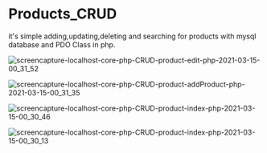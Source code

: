 # Products_CRUD
it's simple adding,updating,deleting and searching for products with mysql database and PDO Class in php.


![screencapture-localhost-core-php-CRUD-product-edit-php-2021-03-15-00_31_52](https://user-images.githubusercontent.com/65354936/111362825-46cd6300-86b5-11eb-9335-09e99bd4bca1.png)



![screencapture-localhost-core-php-CRUD-product-addProduct-php-2021-03-15-00_31_35](https://user-images.githubusercontent.com/65354936/111362853-5187f800-86b5-11eb-9bd9-faf829236c0c.png)




![screencapture-localhost-core-php-CRUD-product-index-php-2021-03-15-00_30_46](https://user-images.githubusercontent.com/65354936/111362866-55b41580-86b5-11eb-98f4-79f3e6a0e378.png)





![screencapture-localhost-core-php-CRUD-product-index-php-2021-03-15-00_30_13](https://user-images.githubusercontent.com/65354936/111362887-59e03300-86b5-11eb-839e-5ae3d967b18d.png)
